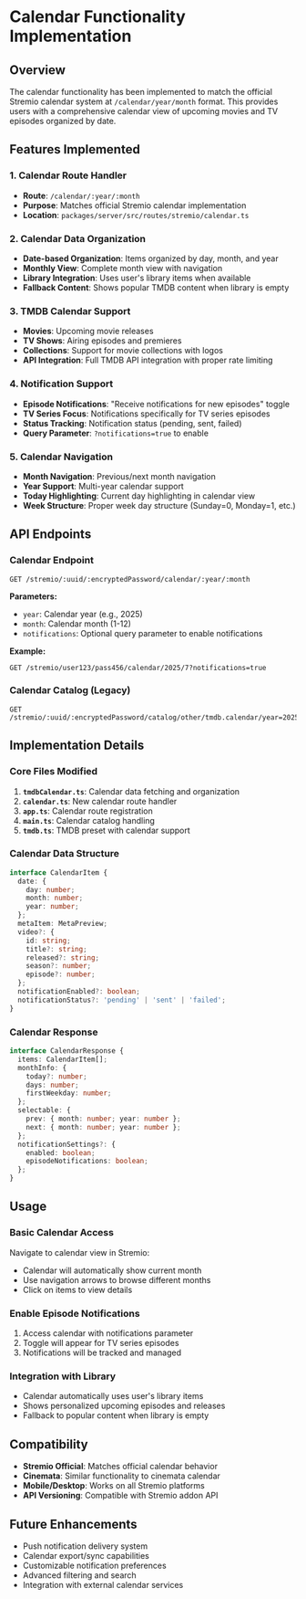 # Calendar Functionality Implementation

## Overview
The calendar functionality has been implemented to match the official Stremio calendar system at `/calendar/year/month` format. This provides users with a comprehensive calendar view of upcoming movies and TV episodes organized by date.

## Features Implemented

### 1. Calendar Route Handler
- **Route**: `/calendar/:year/:month`
- **Purpose**: Matches official Stremio calendar implementation
- **Location**: `packages/server/src/routes/stremio/calendar.ts`

### 2. Calendar Data Organization
- **Date-based Organization**: Items organized by day, month, and year
- **Monthly View**: Complete month view with navigation
- **Library Integration**: Uses user's library items when available
- **Fallback Content**: Shows popular TMDB content when library is empty

### 3. TMDB Calendar Support
- **Movies**: Upcoming movie releases
- **TV Shows**: Airing episodes and premieres  
- **Collections**: Support for movie collections with logos
- **API Integration**: Full TMDB API integration with proper rate limiting

### 4. Notification Support
- **Episode Notifications**: "Receive notifications for new episodes" toggle
- **TV Series Focus**: Notifications specifically for TV series episodes
- **Status Tracking**: Notification status (pending, sent, failed)
- **Query Parameter**: `?notifications=true` to enable

### 5. Calendar Navigation
- **Month Navigation**: Previous/next month navigation
- **Year Support**: Multi-year calendar support
- **Today Highlighting**: Current day highlighting in calendar view
- **Week Structure**: Proper week day structure (Sunday=0, Monday=1, etc.)

## API Endpoints

### Calendar Endpoint
```
GET /stremio/:uuid/:encryptedPassword/calendar/:year/:month
```

**Parameters:**
- `year`: Calendar year (e.g., 2025)
- `month`: Calendar month (1-12)
- `notifications`: Optional query parameter to enable notifications

**Example:**
```
GET /stremio/user123/pass456/calendar/2025/7?notifications=true
```

### Calendar Catalog (Legacy)
```
GET /stremio/:uuid/:encryptedPassword/catalog/other/tmdb.calendar/year=2025&month=7&notifications=true.json
```

## Implementation Details

### Core Files Modified
1. **`tmdbCalendar.ts`**: Calendar data fetching and organization
2. **`calendar.ts`**: New calendar route handler  
3. **`app.ts`**: Calendar route registration
4. **`main.ts`**: Calendar catalog handling
5. **`tmdb.ts`**: TMDB preset with calendar support

### Calendar Data Structure
```typescript
interface CalendarItem {
  date: {
    day: number;
    month: number; 
    year: number;
  };
  metaItem: MetaPreview;
  video?: {
    id: string;
    title?: string;
    released?: string;
    season?: number;
    episode?: number;
  };
  notificationEnabled?: boolean;
  notificationStatus?: 'pending' | 'sent' | 'failed';
}
```

### Calendar Response
```typescript
interface CalendarResponse {
  items: CalendarItem[];
  monthInfo: {
    today?: number;
    days: number;
    firstWeekday: number;
  };
  selectable: {
    prev: { month: number; year: number };
    next: { month: number; year: number };
  };
  notificationSettings?: {
    enabled: boolean;
    episodeNotifications: boolean;
  };
}
```

## Usage

### Basic Calendar Access
Navigate to calendar view in Stremio:
- Calendar will automatically show current month
- Use navigation arrows to browse different months
- Click on items to view details

### Enable Episode Notifications
1. Access calendar with notifications parameter
2. Toggle will appear for TV series episodes
3. Notifications will be tracked and managed

### Integration with Library
- Calendar automatically uses user's library items
- Shows personalized upcoming episodes and releases
- Fallback to popular content when library is empty

## Compatibility
- **Stremio Official**: Matches official calendar behavior
- **Cinemata**: Similar functionality to cinemata calendar
- **Mobile/Desktop**: Works on all Stremio platforms
- **API Versioning**: Compatible with Stremio addon API

## Future Enhancements
- Push notification delivery system
- Calendar export/sync capabilities
- Customizable notification preferences
- Advanced filtering and search
- Integration with external calendar services
